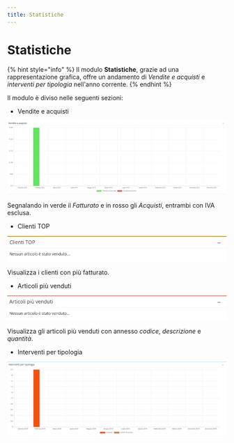 ```yaml
---
title: Statistiche
---
```


# Statistiche

{% hint style="info" %}
Il modulo **Statistiche**, grazie ad una rappresentazione grafica, offre un andamento di _Vendite e acquisti_ e _interventi per tipologia_ nell'anno corrente.
{% endhint %}

Il modulo è diviso nelle seguenti sezioni:

* Vendite e acquisti

![Screenshot istogramma vendite e acquisti ](../../.gitbook/assets/screenvenditeeacquisti.PNG)

Segnalando in verde il _Fatturato_ e in rosso gli _Acquisti_, entrambi con IVA esclusa.

* Clienti TOP

![Screenshot sezione clienti TOP](../../.gitbook/assets/screenclientitop.PNG)

Visualizza i clienti con più fatturato.

* Articoli più venduti

![Screenshot sezione articoli pi&#xF9; venduti](../../.gitbook/assets/screenarticolivenduti.PNG)

Visualizza gli articoli più venduti con annesso _codice_, _descrizione_ e _quantità_.

* Interventi per tipologia

![Screenshot istogramma interventi per tipologia](../../.gitbook/assets/screeninterventipertipologia%20%281%29%20%281%29%20%282%29.PNG)



